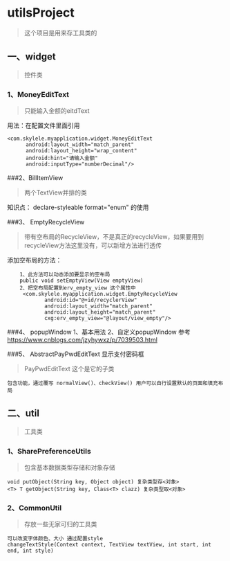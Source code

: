# utilsProject
>这个项目是用来存工具类的

## 一、widget
>控件类

### 1、MoneyEditText
> 只能输入金额的eitdText
 
  用法：在配置文件里面引用

  	<com.skylele.myapplication.widget.MoneyEditText
          android:layout_width="match_parent"
          android:layout_height="wrap_content"
          android:hint="请输入金额"
          android:inputType="numberDecimal"/>

###2、BillItemView
>两个TextView并排的类

知识点：
 declare-styleable format="enum" 的使用
	
###3、 EmptyRecycleView
>带有空布局的RecycleView，不是真正的recycleView，如果要用到recycleView方法这里没有，可以新增方法进行透传

添加空布局的方法：

		1、此方法可以动态添加要显示的空布局
		public void setEmptyView(View emptyView)
		2、把空布局配置到erv_empty_view 这个属性中
		 <com.skylele.myapplication.widget.EmptyRecycleView
                android:id="@+id/recyclerView"
                android:layout_width="match_parent"
                android:layout_height="match_parent"
                cxg:erv_empty_view="@layout/view_empty"/>

###4、 popupWindow
    1、基本用法
    2、自定义popupWindow
    参考 https://www.cnblogs.com/jzyhywxz/p/7039503.html

###5、 AbstractPayPwdEditText 显示支付密码框


> PayPwdEditText 这个是它的子类
	
	包含功能，通过覆写 normalView()、checkView() 用户可以自行设置默认的页面和填充布局

	
## 二、util
> 工具类

### 1、SharePreferenceUtils
>包含基本数据类型存储和对象存储

	void putObject(String key, Object object) 复杂类型存<对象>
	<T> T getObject(String key, Class<T> clazz) 复杂类型取<对象>
### 2、CommonUtil
> 存放一些无家可归的工具类

	可以改变字体颜色、大小 通过配置style
	changeTextStyle(Context context, TextView textView, int start, int end, int style)